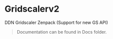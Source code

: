# Gridscalerv2
DDN Gridscaler Zenpack (Support for new GS API)
>Documentation can be found in Docs folder.
